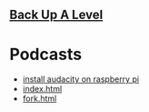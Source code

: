 ## [Back Up A Level](../)

# Podcasts

 - [install audacity on raspberry pi](https://snapcraft.io/install/audacity/raspbian)
 - [index.html](index.html)
 - [fork.html](fork.html)



